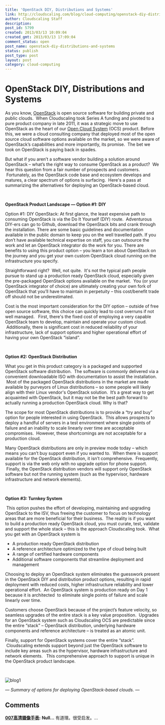 ```yaml
---
title: 'OpenStack DIY, Distributions and Systems'
link: http://cloudscaling.com/blog/cloud-computing/openstack-diy-distributions-and-systems/
author: Cloudscaling Staff
description: 
post_id: 5799
created: 2013/03/13 10:09:04
created_gmt: 2013/03/13 17:09:04
comment_status: open
post_name: openstack-diy-distributions-and-systems
status: publish
post_type: post
layout: post
category: cloud-computing
---
```


# OpenStack DIY, Distributions and Systems

As you know, [OpenStack](http://www.openstack.org/) is open source software for building private and public clouds.  When Cloudscaling took Series A funding and pivoted to a pure product company in late 2011, it was a strategic move to use OpenStack as the heart of our [Open Cloud System](http://www.cloudscaling.com/ocs-system-overview/) (OCS) product. Before this, we were a cloud consulting company that deployed most of the open source cloud software options available on the market, so we were aware of OpenStack’s capabilities and more importantly, its promise.  The bet we took on OpenStack is paying back in spades.     
  
But what if you aren’t a software vendor building a solution around OpenStack – what’s the right way to consume OpenStack as a product?  We hear this question from a fair number of prospects and customers.  Fortunately, as the OpenStack code base and ecosystem develops and matures, a clear spectrum of options is surfacing.  Here's a pass at summarizing the alternatives for deploying an OpenStack-based cloud.

 

**OpenStack Product Landscape — Option #1: DIY**

Option #1: DIY OpenStack: At first glance, the least expensive path to consuming OpenStack is via the Do It Yourself (DIY) route.  Adventurous DIY-ers can go to Github, download the OpenStack bits and crank through the installation. There are some basic guidelines and documentation available in the public domain to keep you on the well travelled path. If you don’t have available technical expertise on staff, you can outsource the work and let an OpenStack integrator do the work for you. There are benefits to using this product option – you learn a ton about OpenStack on the journey and you get your own custom OpenStack cloud running on the infrastructure you specify.   
  
Straightforward right?  Well, not quite.  It's not the typical path people pursue to stand up a production ready OpenStack cloud, especially given the pre-packaged OpenStack options available on the market.  You (or your OpenStack integrator of choice) are ultimately creating your own fork of OpenStack that you’ll have to maintain in perpetuity – this cost/benefit trade off should not be underestimated.  
  
Cost is the most important consideration for the DIY option – outside of free open source software, this choice can quickly lead to cost overruns if not well managed.   First, there's the fixed cost of employing a very capable OpenStack team to develop, maintain and operate your custom cloud.  Additionally, there is significant cost in reduced reliability of your infrastructure, lack of support options and higher operational effort of having your own OpenStack “island”.

 

**Option #2: OpenStack Distribution** 

What you get in this product category is a packaged and supported OpenStack software distribution.  The software is commonly delivered via a convenient downloadable ISO with documentation to assist the installation.  Most of the packaged OpenStack distributions in the market are made available by purveyors of Linux distributions – so some people will likely align with their Linux vendor's OpenStack solution.  It’s a great way to get acquainted with OpenStack, but it may not be the best path forward to actually running a production OpenStack cloud. Why is that?  
  
The scope for most OpenStack distributions is to provide a “try and buy” option for people interested in using OpenStack.  This allows prospects to deploy a handful of servers in a test environment where single points of failure and an inability to scale linearly over time are acceptable compromises.  However, these shortcomings are not acceptable for a production cloud.  
  
Many OpenStack distributions are only in preview mode today – which means you can’t buy support even if you wanted to.  When there is support available for the OpenStack distribution, it isn’t comprehensive.  Frequently, support is via the web only with no upgrade option for phone support.  Finally, the OpenStack distribution vendors will support only OpenStack software but not the running system (such as the hypervisor, hardware infrastructure and network elements).

 

**Option #3: Turnkey System** 

 This option pushes the effort of developing, maintaining and upgrading OpenStack to the ISV, thus freeing the customer to focus on technology areas that are more beneficial for their business.  The reality is if you want to build a production ready OpenStack cloud, you must curate, test, validate and support the whole stack – this is the approach Cloudscaling took.  What you get with an OpenStack system is 

  * A production ready OpenStack distribution
  * A reference architecture optimized to the type of cloud being built
  * A range of certified hardware components
  * Additional software components that streamline deployment and management

  
Choosing to deploy an OpenStack system eliminates the guesswork present in the OpenStack DIY and distribution product options, resulting in rapid deployment with reduced costs, higher infrastructure reliability and lower operational effort.  An OpenStack system is production ready on Day 1 because it is architected  to eliminate single points of failure and scale linearly over time.   
  
Customers choose OpenStack because of the project’s feature velocity, so seamless upgrades of the entire stack is a key value proposition.  Upgrades for an OpenStack system such as Cloudscaling OCS are predictable since the entire “stack” – OpenStack distribution, underlying hardware components and reference architecture – is treated as an atomic unit.    
  
Finally, support for OpenStack systems cover the entire “stack”.  Cloudscaling extends support beyond just the OpenStack software to include key areas such as the hypervisor, hardware infrastructure and network elements.   This comprehensive approach to support is unique in the OpenStack product landscape.

 

![blog1](http://www.cloudscaling.com/wp-content/uploads/2013/03/blog1.jpg)

_— Summary of options for deploying OpenStack-based clouds. —_

## Comments

**[007高清摄像手表](#1746 "2013-04-25 07:58:10"):** **Null...** 有道理。很受启发。...

